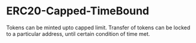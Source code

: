# ERC20-Capped-TimeBound
Tokens can be minted upto capped limit. Transfer of tokens can be locked to a particular address, until certain condition of time met.
